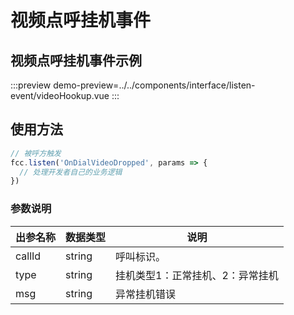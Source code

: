 # 视频点呼挂机事件

## 视频点呼挂机事件示例

:::preview
demo-preview=../../components/interface/listen-event/videoHookup.vue
:::

## 使用方法

```typescript
// 被呼方触发
fcc.listen('OnDialVideoDropped', params => {
  // 处理开发者自己的业务逻辑
})
```

### 参数说明

| **出参名称** | **数据类型** | **说明**                                                     |
| ------------ | ------------ | ------------------------------------------------------------ |
| callId       | string       | 呼叫标识。 |
| type          | string       | 挂机类型1：正常挂机、2：异常挂机                               |
| msg         | string       | 异常挂机错误                                                   |